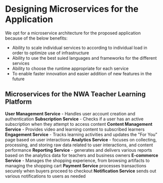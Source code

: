 # Designing Microservices for the Application

We opt for a microservice architecture for the proposed application because of the below benefits:
* Ability to scale individual services to according to individual load in order to optimize use of infrastructure
* Ability to use the best suied languages and frameworks for the different services
* Ability to choose the runtime appropriate for each service
* To enable faster innovation and easier addition of new features in the future

## Microservices for the NWA Teacher Learning Platform
**User Management Service** - Handles user account creation and authentication
**Subscription Service** - Checks if a user has an active subscription when they attempt to access content
**Content Management Service** - Provides video and learning content to subscribed learners
**Engagement Service** - Tracks learning activities and updates the "For You" page based on user interactions
**Analytics Service** -  focuses on collecting, processing, and storing raw data related to user interactions, and content performance
**Reporting Service** - generates and delivers various reports based on the analytics data for teachers and business owners
**E-commerce Service** - Manages the shopping experience, from browsing artifacts to managing the shopping cart
**Payment Service** processes transactions securely when buyers proceed to checkout
**Notification Service** sends out various notifications to users as needed

